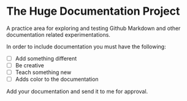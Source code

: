 The Huge Documentation Project
=================

A practice area for exploring and testing Github Markdown and other documentation related experimentations.

In order to include documentation you must have the following:

- [ ] Add something different
- [ ] Be creative
- [ ] Teach something new
- [ ] Adds color to the documentation

Add your documentation and send it to me for approval.

